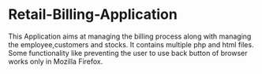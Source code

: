 # Retail-Billing-Application
This Application aims at managing the billing process along with managing the employee,customers and stocks.
It contains multiple php and html files.
Some functionality like preventing the user to use back button of browser works only in Mozilla Firefox.
